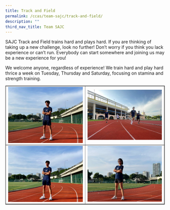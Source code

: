 ```yaml
---
title: Track and Field
permalink: /ccas/team-sajc/track-and-field/
description: ""
third_nav_title: Team SAJC
---
```

<p>SAJC Track and Field trains hard and plays hard. If you are thinking of taking up a new challenge, look no further! Don&rsquo;t worry if you think you lack experience or can&rsquo;t run. Everybody can start somewhere and joining us may be a new experience for you!</p>
<p>We welcome anyone, regardless of experience! We train hard and play hard thrice a week on Tuesday, Thursday and Saturday, focusing on stamina and strength training.</p>
<table style="border-collapse: collapse; width: 100%;" border="1">
<tbody>
<tr>
<td style="width: 50%;"><img src="/images/tnf1.jpeg"></td>
<td style="width: 50%;"><img src="/images/tnf2.jpeg"></td>
</tr>
<tr>
<td style="width: 50%;"><img src="/images/tnf3.jpeg"></td>
<td style="width: 50%;"><img src="/images/tnf4.jpeg"></td>
</tr>
</tbody>
</table>